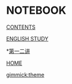 # NOTEBOOK

<!-- [About](about.md) -->

[CONTENTS](navigation.md)




[ENGLISH STUDY]()

*[第一二讲](english/note1&2.md)


[HOME](http://verse.ust.hk/zlong/)


[gimmick:theme](yeti)

